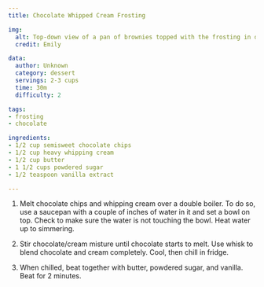 ```yaml
---
title: Chocolate Whipped Cream Frosting

img:
  alt: Top-down view of a pan of brownies topped with the frosting in different rose and star designs. 
  credit: Emily

data:
  author: Unknown
  category: dessert
  servings: 2-3 cups
  time: 30m
  difficulty: 2 

tags:
- frosting
- chocolate

ingredients:
- 1/2 cup semisweet chocolate chips
- 1/2 cup heavy whipping cream
- 1/2 cup butter
- 1 1/2 cups powdered sugar
- 1/2 teaspoon vanilla extract

---
```


1. Melt chocolate chips and whipping cream over a double boiler. To do so, use a saucepan with a couple of inches of water in it and set a bowl on top. Check to make sure the water is not touching the bowl. Heat water up to simmering.

2. Stir chocolate/cream misture until chocolate starts to melt. Use whisk to blend chocolate and cream completely. Cool, then chill in fridge.

3. When chilled, beat together with butter, powdered sugar, and vanilla. Beat for 2 minutes.